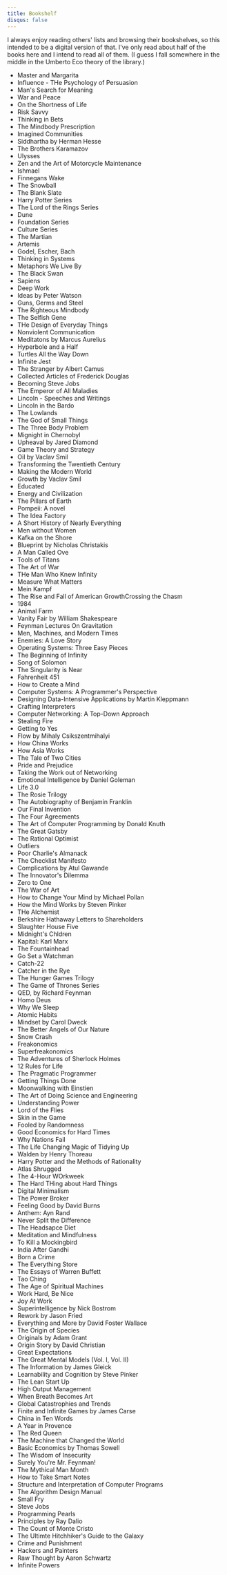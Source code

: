 ```yaml
---
title: Bookshelf
disqus: false
---
```



I always enjoy reading others' lists and browsing their bookshelves, so this intended to be a digital version of that. I've only read about half of the books here and I intend to read all of them. (I guess I fall somewhere in the middle in the Umberto Eco theory of the library.)

- Master and Margarita
- Influence - THe Psychology of Persuasion
- Man's Search for Meaning
- War and Peace
- On the Shortness of Life
- Risk Savvy
- Thinking in Bets
- The Mindbody Prescription
- Imagined Communities
- Siddhartha by Herman Hesse
- The Brothers Karamazov
- Ulysses
- Zen and the Art of Motorcycle Maintenance
- Ishmael
- Finnegans Wake
- The Snowball
- The Blank Slate
- Harry Potter Series
- The Lord of the Rings Series
- Dune
- Foundation Series
- Culture Series
- The Martian
- Artemis
- Godel, Escher, Bach
- Thinking in Systems
- Metaphors We Live By
- The Black Swan
- Sapiens
- Deep Work
- Ideas by Peter Watson
- Guns, Germs and Steel
- The Righteous Mindbody
- The Selfish Gene
- THe Design of Everyday Things
- Nonviolent Communication
- Meditatons by Marcus Aurelius
- Hyperbole and a Half
- Turtles All the Way Down
- Infinite Jest
- The Stranger by Albert Camus
- Collected Articles of Frederick Douglas
- Becoming Steve Jobs
- The Emperor of All Maladies
- Lincoln - Speeches and Writings
- Lincoln in the Bardo
- The Lowlands
- The God of Small Things
- The Three Body Problem
- Mignight in Chernobyl
- Upheaval by Jared Diamond
- Game Theory and Strategy
- Oil by Vaclav Smil
- Transforming the Twentieth Century
- Making the Modern World
- Growth by Vaclav Smil
- Educated
- Energy and Civilization
- The Pillars of Earth
- Pompeii: A novel
- The Idea Factory
- A Short History of Nearly Everything
- Men without Women
- Kafka on the Shore
- Blueprint by Nicholas Christakis
- A Man Called Ove
- Tools of Titans
- The Art of War
- THe Man Who Knew Infinity
- Measure What Matters
- Mein Kampf
- The Rise and Fall of American GrowthCrossing the Chasm
- 1984
- Animal Farm
- Vanity Fair by William Shakespeare
- Feynman Lectures On Gravitation
- Men, Machines, and Modern Times
- Enemies: A Love Story
- Operating Systems: Three Easy Pieces
- The Beginning of Infinity
- Song of Solomon
- The Singularity is Near
- Fahrenheit 451
- How to Create a Mind
- Computer Systems: A Programmer's Perspective
- Designing Data-Intensive Applications by Martin Kleppmann
- Crafting Interpreters
- Computer Networking: A Top-Down Approach
- Stealing Fire
- Getting to Yes
- Flow by Mihaly Csikszentmihalyi
- How China Works
- How Asia Works
- The Tale of Two Cities
- Pride and Prejudice
- Taking the Work out of Networking
- Emotional Intelligence by Daniel Goleman
- Life 3.0
- The Rosie Trilogy
- The Autobiography of Benjamin Franklin
- Our Final Invention
- The Four Agreements
- The Art of Computer Programming by Donald Knuth
- The Great Gatsby
- The Rational Optimist
- Outliers
- Poor Charlie's Almanack
- The Checklist Manifesto
- Complications by Atul Gawande
- The Innovator's Dilemma
- Zero to One
- The War of Art
- How to Change Your Mind by Michael Pollan
- How the Mind Works by Steven Pinker
- THe Alchemist
- Berkshire Hathaway Letters to Shareholders
- Slaughter House Five 
- Midnight's Chldren
- Kapital: Karl Marx
- The Fountainhead
- Go Set a Watchman
- Catch-22
- Catcher in the Rye
- The Hunger Games Trilogy
- The Game of Thrones Series
- QED, by Richard Feynman
- Homo Deus
- Why We Sleep
- Atomic Habits
- Mindset by Carol Dweck
- The Better Angels of Our Nature
- Snow Crash
- Freakonomics
- Superfreakonomics
- The Adventures of Sherlock Holmes
- 12 Rules for Life
- The Pragmatic Programmer
- Getting Things Done
- Moonwalking with Einstien
- The Art of Doing Science and Engineering
- Understanding Power
- Lord of the Flies
- Skin in the Game
- Fooled by Randomness
- Good Economics for Hard Times
- Why Nations Fail
- The Life Changing Magic of Tidying Up
- Walden by Henry Thoreau
- Harry Potter and the Methods of Rationality
- Atlas Shrugged
- The 4-Hour WOrkweek
- The Hard THing about Hard Things
- Digital Minimalism
- The Power Broker
- Feeling Good by David Burns
- Anthem: Ayn Rand
- Never Split the Difference
- The Headsapce Diet
- Meditation and Mindfulness
- To Kill a Mockingbird
- India After Gandhi
- Born a Crime
- The Everything Store
- The Essays of Warren Buffett
- Tao Ching 
- The Age of Spiritual Machines
- Work Hard, Be Nice
- Joy At Work
- Superintelligence by Nick Bostrom
- Rework by Jason Fried
- Everything and More by David Foster Wallace
- The Origin of Species
- Originals by Adam Grant
- Origin Story by David Christian
- Great Expectations
- The Great Mental Models (Vol. I, Vol. II)
- The Information by James Gleick
- Learnability and Cognition by Steve Pinker
- The Lean Start Up 
- High Output Management
- When Breath Becomes Art
- Global Catastrophies and Trends
- Finite and Infinite Games by James Carse 
- China in Ten Words
- A Year in Provence
- The Red Queen
- The Machine that Changed the World
- Basic Economics by Thomas Sowell
- The Wisdom of Insecurity
- Surely You're Mr. Feynman!
- The Mythical Man Month
- How to Take Smart Notes
- Structure and Interpretation of Computer Programs
- The  Algorithm Design Manual
- Small Fry
- Steve Jobs
- Programming Pearls
- Principles by Ray Dalio
- The Count of Monte Cristo
- The Ultimte Hitchhiker's Guide to the Galaxy
- Crime and Punishment
- Hackers and Painters
- Raw Thought by Aaron Schwartz
- Infinite Powers